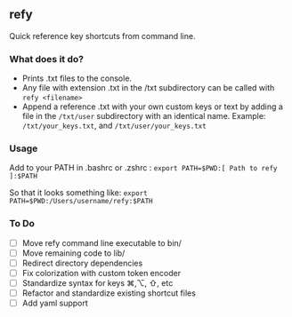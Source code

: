 ## refy
Quick reference key shortcuts from command line.

### What does it do?
- Prints .txt files to the console. 
- Any file with extension .txt in the /txt subdirectory can be called with ```refy <filename>```
- Append a reference .txt with your own custom keys or text by adding a file in the ```/txt/user``` subdirectory with an identical name. Example: ```/txt/your_keys.txt```, and ```/txt/user/your_keys.txt```
### Usage
Add to your PATH in .bashrc or .zshrc :
```export PATH=$PWD:[ Path to refy ]:$PATH```

So that it looks something like:
```export PATH=$PWD:/Users/username/refy:$PATH```

### To Do
- [ ] Move refy command line executable to bin/
- [ ] Move remaining code to lib/
- [ ] Redirect directory dependencies
- [ ] Fix colorization with custom token encoder
- [ ] Standardize syntax for keys ⌘,⌥, ⇧, etc
- [ ] Refactor and standardize existing shortcut files
- [ ] Add yaml support
